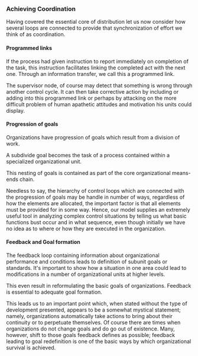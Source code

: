 ### Achieving Coordination
Having covered the essential core of distribution let us now consider how several loops are connected to provide that synchronization of effort we think of as coordination.

#### Programmed links
If the process had given instruction to report immediately on completion of the task, this instruction facilitates linking the completed act with the next one. Through an information transfer, we call this a programmed link.

The supervisor node, of course may detect that something is wrong through another control cycle. It can then take corrective action by including or adding into this programmed link or perhaps by attacking on the more difficult problem of human apathetic attitudes and motivation his units could display.

#### Progression of goals
Organizations have progression of goals which result from a division of work.

A subdivide goal becomes the task of a process contained within a specialized organizational unit.

This nesting of goals is contained as part of the core organizational  means-ends chain.

Needless to say, the hierarchy of control loops which are connected with the progression of goals may be handle in number of ways, regardless of how the elements are allocated, the important factor is that all elements must be provided for in some way. Hence, our model supplies an extremely useful tool in analyzing complex control situations by telling us what basic functions bust occur and in what sequence, even though initially we have no idea as to where or how they are executed in the organization.

#### Feedback and Goal formation
The feedback loop containing information about organizational performance and conditions leads to definition of subunit goals or standards. It's important to show how a situation in one area could lead to modifications in a number of organizational units at higher levels.

This even result in reformulating the basic goals of organizations. Feedback is essential to adequate goal formation.

This leads us to an important point which, when stated without the type of development presented, appears to be a somewhat mystical statement; namely, organizations automatically take actions to bring about their continuity or to perpetuate themselves. Of course there are times when organizations do not change goals and do go out of existence. Many, however, shift to those goals feedback defines as possible; feedback leading to goal redefinition is one of the basic ways by which organizational survival is achieved.
